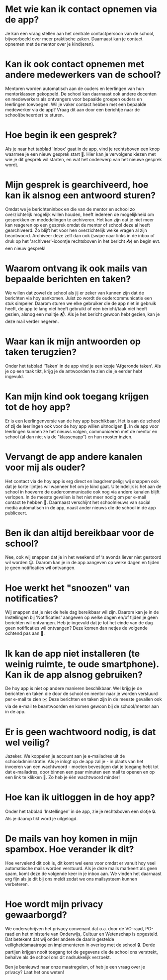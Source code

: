 # Met wie kan ik contact opnemen via de app?
Je kan een vraag stellen aan het centrale contactpersoon van de school, bijvoorbeeld over meer praktische zaken. Daarnaast kan je contact opnemen met de mentor over je kind(eren).

# Kan ik ook contact opnemen met andere medewerkers van de school?
Mentoren worden automatisch aan de ouders en leerlingen van hun mentorklassen gekoppeld. De school kan daarnaast ook andere docenten en medewerkers als ontvangers voor bepaalde groepen ouders en leerlingen toevoegen. Wil je vaker contact hebben met een bepaalde medewerker via de app? Vraag dit aan door een berichtje naar de school(beheerder) te sturen.

# Hoe begin ik een gesprek?
Als je naar het tabblad 'Inbox' gaat in de app, vind je rechtsboven een knop waarmee je een nieuw gesprek start 💬. Hier kan je vervolgens kiezen met wie je dit gesprek wil starten, en wat het onderwerp van het nieuwe gesprek wordt.

# Mijn gesprek is gearchiveerd, hoe kan ik alsnog een antwoord sturen?
Omdat we je berichteninbox en die van de mentor en school zo overzichtelijk mogelijk willen houden, heeft iedereen de mogelijkheid om gesprekken en mededelingen te archiveren. Het kan zijn dat je niet meer kan reageren op een gesprek omdat de mentor of school deze al heeft gearchiveerd. Zo blijft het voor hen overzichtelijk welke vragen al zijn beantwoord. Archiveer deze zelf dan ook (swipe naar links in de inbox of druk op het 'archiveer'-icoontje rechtsboven in het bericht 📥) en begin evt. een nieuw gesprek!

# Waarom ontvang ik ook mails van bepaalde berichten en taken?
We willen dat zowel de school als jij er zeker van kunnen zijn dat de berichten via hoy aankomen. Juist zo wordt de oudercommunicatie een stuk simpeler. Daarom sturen we elke gebruiker die de app niet in gebruik heeft, de app te lang niet heeft gebruikt of een bericht/taak niet heeft gezien, alsnog een mailtje 📬. Als je het bericht gewoon hebt gezien, kan je deze mail verder negeren.

# Waar kan ik mijn antwoorden op taken terugzien?
Onder het tabblad 'Taken' in de app vind je een kopje 'Afgeronde taken'. Als je op een taak tikt, krijg je de antwoorden te zien die je eerder hebt ingevuld.

# Kan mijn kind ook toegang krijgen tot de hoy app?
Er is een leerlingenversie van de hoy app beschikbaar. Het is aan de school of zij de leerlingen ook voor de hoy app willen uitnodigen 👧. In de app voor leerlingen kunnen ze het nieuws volgen, communiceren met de mentor en school (al dan niet via de "klassenapp") en hun rooster inzien.

# Vervangt de app andere kanalen voor mij als ouder?
Het contact via de hoy app is erg direct en laagdrempelig; wij snappen ook dat je korte lijntjes wil wanneer het om je kind gaat. Uiteindelijk is het aan de school in hoeverre de oudercommunicatie ook nog via andere kanalen blijft verlopen. In de meeste gevallen is het niet meer nodig om per e-mail contact te hebben 🧐. Daarnaast verschijnt het schoolnieuws van social media automatisch in de app, naast ander nieuws die de school in de app publiceert.

# Ben ik dan altijd bereikbaar voor de school?
Nee, ook wij snappen dat je in het weekend of ‘s avonds liever niet gestoord wil worden 😌. Daarom kan je in de app aangeven op welke dagen en tijden je geen notificaties wil ontvangen.

# Hoe werkt het "snoozen" van notificaties?
Wij snappen dat je niet de hele dag bereikbaar wil zijn. Daarom kan je in de Instellingen bij 'Notificaties' aangeven op welke dagen en/of tijden je geen berichten wil ontvangen. Heb je ingevuld dat je tot het einde van de dag geen notificaties wil ontvangen? Deze komen dan netjes de volgende ochtend pas aan 📲.

# Ik kan de app niet installeren (te weinig ruimte, te oude smartphone). Kan ik de app alsnog gebruiken?
De hoy app is niet op andere manieren beschikbaar. Wel krijg je de berichten en taken die door de school en mentor naar je worden verstuurd per e-mail te zien ✉️ Deze berichten en taken zijn in de meeste gevallen ook via de e-mail te beantwoorden en komen gewoon bij de school/mentor aan in de app.

# Er is geen wachtwoord nodig, is dat wel veilig?
Jazeker. We koppelen je account aan je e-mailadres uit de schooladministratie. Als je inlogt op de app zal je - in plaats van het invoeren van een wachtwoord - moeten bevestigen dat je toegang hebt tot dat e-mailadres, door binnen een paar minuten een mail te openen en op een link te klikken 🔗. Zo heb je één wachtwoord minder!

# Hoe kan ik uitloggen in de hoy app?
Onder het tabblad 'Instellingen' in de app, zie je rechtsboven een slotje 🔒. Als je daarop tikt word je uitgelogd.

# De mails van hoy komen in mijn spambox. Hoe verander ik dit?
Hoe vervelend dit ook is, dit komt wel eens voor omdat er vanuit hoy veel automatische mails worden verstuurd. Als je deze mails markeert als geen spam, komt deze de volgende keer in je inbox aan. We vinden het daarnaast erg fijn als je dit bij ons meldt zodat we ons mailsysteem kunnen verbeteren.

# Hoe wordt mijn privacy gewaarborgd?
We onderschrijven het privacy convenant dat o.a. door de VO-raad, PO-raad en het ministerie van Onderwijs, Cultuur en Wetenschap is opgesteld. Dat betekent dat wij onder andere de daarin gestelde veiligheidsmaatregelen implementeren in overleg met de school 🔒. Derde partijen krijgen nooit toegang tot de gegevens die de school ons verstrekt, behalve als de school ons dit nadrukkelijk verzoekt.

Ben je benieuwd naar onze maatregelen, of heb je een vraag over je privacy? Laat het ons weten!
